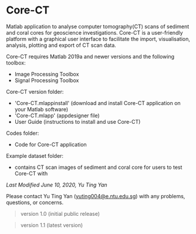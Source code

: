 # Core-CT

Matlab application to analyse computer tomography(CT) scans of sediment and coral cores for geoscience investigations. Core-CT is a user-friendly platform with a graphical user interface to facilitate the import, visualisation, analysis, plotting and export of CT scan data.

Core-CT requires Matlab 2019a and newer versions and the following toolbox:
  - Image Processing Toolbox
  - Signal Processing Toolbox




Core-CT version folder:
  * 'Core-CT.mlappinstall' (download and install Core-CT application on your Matlab software)
  * 'Core-CT.mlapp' (appdesigner file)
  * User Guide (instructions to install and use Core-CT)


Codes folder: 
  * Code for Core-CT application


Example dataset folder: 
  * contains CT scan images of sediment and coral core for users to test Core-CT with 


_Last Modified June 10, 2020, Yu Ting Yan_

Please contact Yu Ting Yan (yuting004@e.ntu.edu.sg) with any problems, questions, or concerns.

> version 1.0 (initial public release)

> version 1.1 (latest version)


